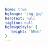 ```yaml
---
home: true
bgImage: '/bg.jpg'
heroText: null
tagline: null
bgImageStyle: {
   height: '50vh'
}
---
```

